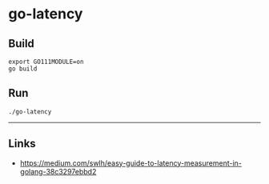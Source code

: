 
# go-latency

## Build
```
export GO111MODULE=on
go build
```

## Run
```
./go-latency
```

---

## Links

* https://medium.com/swlh/easy-guide-to-latency-measurement-in-golang-38c3297ebbd2

